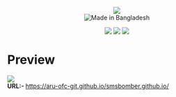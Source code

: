 <!-- CIRCLE_TOOLS -->
<!-- CODED BY ARU -->
<p align="center">
  <img src="https://img.shields.io/badge/SMS-BOMBER-green?colorA=%23484FF0&colorB=%23EFEA48&style=for-the-badge">
  <br>
  <img title="Made in Bangladesh" src="https://img.shields.io/badge/MADE%20IN-BANGLADESH-green?colorA=%23ff0000&colorB=%23017e40&style=for-the-badge">
</p>

<p align="center">
  <img src="https://img.shields.io/badge/Author-ARU-green?style=flat-square">
  <img src="https://img.shields.io/badge/Open%20Source-Yes-green?style=flat-square">
  <img src="https://img.shields.io/badge/Written%20In-HTML%20CSS%20&%20JS-green?colorA=blue&colorB=orange&style=flat-square">
</p>


# Preview
<a href="https://aru-ofc-git.github.io/smsbomber.github.io/"><img src="https://img.shields.io/badge/GO%20TO%20WEBPAGE-green?color=%23ff0000&style=flat-square"></a><br>
<b>URL:- </b> <a href="https://aru-ofc-git.github.io/smsbomber.github.io/"> https://aru-ofc-git.github.io/smsbomber.github.io/</a>
